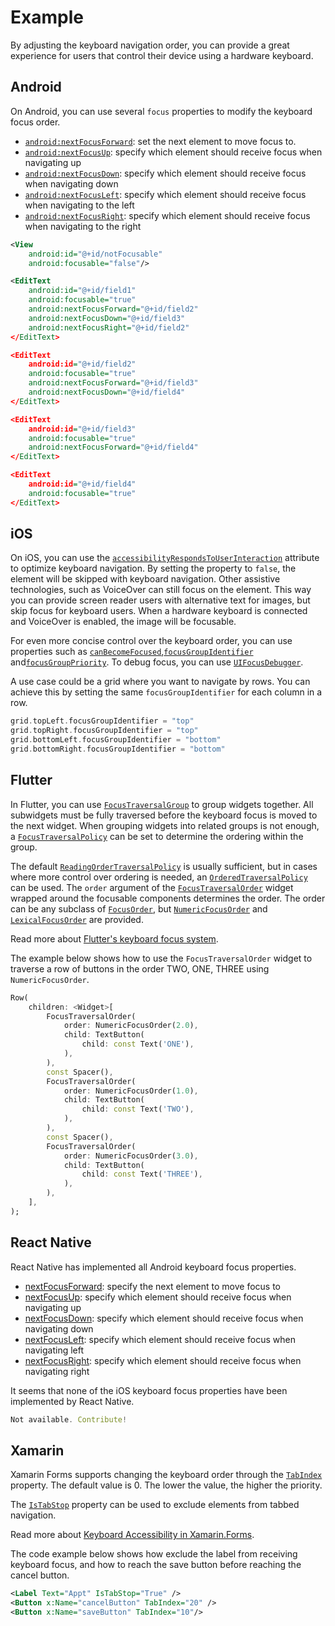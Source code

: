 # Example

By adjusting the keyboard navigation order, you can provide a great experience for users that control their device using a hardware keyboard.

## Android

On Android, you can use several `focus` properties to modify the keyboard focus order.

- [`android:nextFocusForward`](https://developer.android.com/reference/android/view/View#attr_android:nextFocusForward): set the next element to move focus to.
- [`android:nextFocusUp`](https://developer.android.com/reference/android/view/View#attr_android:nextFocusUp): specify which element should receive focus when navigating up
- [`android:nextFocusDown`](https://developer.android.com/reference/android/view/View#attr_android:nextFocusDown): specify which element should receive focus when navigating down
- [`android:nextFocusLeft`](https://developer.android.com/reference/android/view/View#attr_android:nextFocusLeft): specify which element should receive focus when navigating to the left
- [`android:nextFocusRight`](https://developer.android.com/reference/android/view/View#attr_android:nextFocusRight): specify which element should receive focus when navigating to the right

```xml
<View
    android:id="@+id/notFocusable"
    android:focusable="false"/>

<EditText
    android:id="@+id/field1"
    android:focusable="true"
    android:nextFocusForward="@+id/field2"
    android:nextFocusDown="@+id/field3"
    android:nextFocusRight="@+id/field2"
</EditText>

<EditText
    android:id="@+id/field2"
    android:focusable="true"
    android:nextFocusForward="@+id/field3"
    android:nextFocusDown="@+id/field4"
</EditText>

<EditText
    android:id="@+id/field3"
    android:focusable="true"
    android:nextFocusForward="@+id/field4"
</EditText>

<EditText
    android:id="@+id/field4"
    android:focusable="true"
</EditText>
```

## iOS

On iOS, you can use the [`accessibilityRespondsToUserInteraction`](https://developer.apple.com/documentation/objectivec/nsobject/3043551-accessibilityrespondstouserinter) attribute to optimize keyboard navigation. By setting the property to `false`, the element will be skipped with keyboard navigation. Other assistive technologies, such as VoiceOver can still focus on the element. This way you can provide screen reader users with alternative text for images, but skip focus for keyboard users. When a hardware keyboard is connected and VoiceOver is enabled, the image will be focusable.

For even more concise control over the keyboard order, you can use properties such as [`canBecomeFocused`](https://developer.apple.com/documentation/uikit/uiview/1622584-canbecomefocused),[`focusGroupIdentifier`](https://developer.apple.com/documentation/uikit/uiview/3601233-focusgroupidentifier) and[`focusGroupPriority`](https://developer.apple.com/documentation/uikit/uiview/3778579-focusgrouppriority).
To debug focus, you can use [`UIFocusDebugger`](https://developer.apple.com/documentation/uikit/uifocusdebugger).

A use case could be a grid where you want to navigate by rows. You can achieve this by setting the same `focusGroupIdentifier` for each column in a row.

```swift
grid.topLeft.focusGroupIdentifier = "top"
grid.topRight.focusGroupIdentifier = "top"
grid.bottomLeft.focusGroupIdentifier = "bottom"
grid.bottomRight.focusGroupIdentifier = "bottom"
```

## Flutter

In Flutter, you can use [`FocusTraversalGroup`](https://api.flutter.dev/flutter/widgets/FocusTraversalGroup-class.html)  to group widgets together. All subwidgets must be fully traversed before the keyboard focus is moved to the next widget. When grouping widgets into related groups is not enough, a [`FocusTraversalPolicy`](https://api.flutter.dev/flutter/widgets/FocusTraversalPolicy-class.html) can be set to determine the ordering within the group.

The default [`ReadingOrderTraversalPolicy`](https://api.flutter.dev/flutter/widgets/ReadingOrderTraversalPolicy-class.html) is usually sufficient, but in cases where more control over ordering is needed, an [`OrderedTraversalPolicy`](https://api.flutter.dev/flutter/widgets/OrderedTraversalPolicy-class.html) can be used. The `order` argument of the [`FocusTraversalOrder`](https://api.flutter.dev/flutter/widgets/FocusTraversalOrder-class.html) widget wrapped around the focusable components determines the order. The order can be any subclass of [`FocusOrder`](https://api.flutter.dev/flutter/widgets/FocusOrder-class.html), but [`NumericFocusOrder`](https://api.flutter.dev/flutter/widgets/NumericFocusOrder-class.html) and [`LexicalFocusOrder`](https://api.flutter.dev/flutter/widgets/LexicalFocusOrder-class.html) are provided.

Read more about [Flutter's keyboard focus system](https://docs.flutter.dev/development/ui/advanced/focus).

The example below shows how to use the `FocusTraversalOrder` widget to traverse a row of buttons in the order TWO, ONE, THREE using `NumericFocusOrder`.

```dart
Row(
    children: <Widget>[
        FocusTraversalOrder(
            order: NumericFocusOrder(2.0),
            child: TextButton(
                child: const Text('ONE'),
            ),
        ),
        const Spacer(),
        FocusTraversalOrder(
            order: NumericFocusOrder(1.0),
            child: TextButton(
                child: const Text('TWO'),
            ),
        ),
        const Spacer(),
        FocusTraversalOrder(
            order: NumericFocusOrder(3.0),
            child: TextButton(
                child: const Text('THREE'),
            ),
        ),
    ],
);
```

## React Native

React Native has implemented all Android keyboard focus properties.

- [nextFocusForward](https://reactnative.dev/docs/view#nextfocusforward-android): specify the next element to move focus to
- [nextFocusUp](https://reactnative.dev/docs/view#nextfocusup-android): specify which element should receive focus when navigating up
- [nextFocusDown](https://reactnative.dev/docs/view#nextfocusdown-android): specify which element should receive focus when navigating down
- [nextFocusLeft](https://reactnative.dev/docs/view#nextfocusleft-android): specify which element should receive focus when navigating left
- [nextFocusRight](https://reactnative.dev/docs/view#nextfocusright-android): specify which element should receive focus when navigating right

It seems that none of the iOS keyboard focus properties have been implemented by React Native.

```jsx
Not available. Contribute!
```

## Xamarin

Xamarin Forms supports changing the keyboard order through the [`TabIndex`](https://docs.microsoft.com/en-us/dotnet/api/xamarin.forms.visualelement.tabindex?view=xamarin-forms) property. The default value is 0. The lower the value, the higher the priority.

The [`IsTabStop`](https://docs.microsoft.com/en-us/dotnet/api/xamarin.forms.visualelement.istabstop?view=xamarin-forms) property can be used to exclude elements from tabbed navigation.

Read more about [Keyboard Accessibility in Xamarin.Forms](https://docs.microsoft.com/en-us/xamarin/xamarin-forms/app-fundamentals/accessibility/keyboard).

The code example below shows how exclude the label from receiving keyboard focus, and how to reach the save button before reaching the cancel button.

```xml
<Label Text="Appt" IsTabStop="True" />
<Button x:Name="cancelButton" TabIndex="20" />
<Button x:Name="saveButton" TabIndex="10"/>
```
